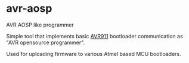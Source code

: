 # avr-aosp
AVR AOSP like programmer

Simple tool that implements basic [AVR911](http://ww1.microchip.com/downloads/en/AppNotes/doc2568.pdf) bootloader communication as "AVR opensource programmer".

Used for uploading firmware to various Atmel based MCU bootloaders.
